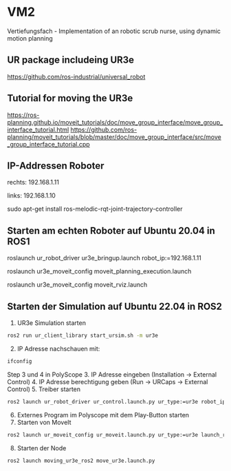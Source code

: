 # VM2
Vertiefungsfach - Implementation of an robotic scrub nurse, using dynamic motion planning

## UR package includeing UR3e
https://github.com/ros-industrial/universal_robot


## Tutorial for moving the UR3e
https://ros-planning.github.io/moveit_tutorials/doc/move_group_interface/move_group_interface_tutorial.html
https://github.com/ros-planning/moveit_tutorials/blob/master/doc/move_group_interface/src/move_group_interface_tutorial.cpp


## IP-Addressen Roboter
rechts: 192.168.1.11


links:  192.168.1.10




sudo apt-get install ros-melodic-rqt-joint-trajectory-controller


## Starten am echten Roboter auf Ubuntu 20.04 in ROS1
roslaunch ur_robot_driver ur3e_bringup.launch robot_ip:=192.168.1.11

roslaunch ur3e_moveit_config moveit_planning_execution.launch

roslaunch ur3e_moveit_config moveit_rviz.launch


## Starten der Simulation auf Ubuntu 22.04 in ROS2

1. UR3e Simulation starten
```bash
ros2 run ur_client_library start_ursim.sh -m ur3e
```

2. IP Adresse nachschauen mit:
```bash
ifconfig
```
Step 3 und 4 in PolyScope
3. IP Adresse eingeben (Installation -> External Control)
4. IP Adresse berechtigung geben (Run -> URCaps -> External Control)
5. Treiber starten
```bash
ros2 launch ur_robot_driver ur_control.launch.py ur_type:=ur3e robot_ip:=192.168.56.101 launch_rviz:=false initial_joint_controller:=joint_trajectory_controller
```

6. Externes Program im Polyscope mit dem Play-Button starten
7. Starten von MoveIt
```bash
ros2 launch ur_moveit_config ur_moveit.launch.py ur_type:=ur3e launch_rviz:=true
```

8. Starten der Node
```bash
ros2 launch moving_ur3e_ros2 move_ur3e.launch.py
```
